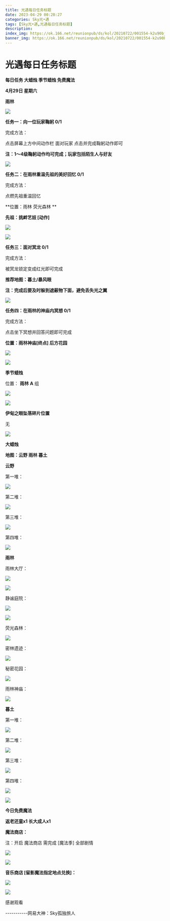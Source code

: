 ```yaml
---
title: 光遇每日任务标题
date: 2023-04-29 00:28:27
categories: Sky光•遇
tags: [Sky光•遇,光遇每日任务标题]
description: 
index_img: https://ok.166.net/reunionpub/ds/kol/20210722/001554-k2u90bj7ay.png?imageView&thumbnail=600x0&type=jpg
banner_img: https://ok.166.net/reunionpub/ds/kol/20210722/001554-k2u90bj7ay.png?imageView&thumbnail=600x0&type=jpg
---
```

# 光遇每日任务标题
**每日任务 大蜡烛 季节蜡烛 免费魔法**

 **4月29日 星期六**

 **雨林**

![](https://img.166.net/reunionpub/ds/kol/20230429/001818-5pkq0sjtvi.jpg)

 **任务一：向一位玩家鞠躬 0/1**

完成方法：

点击屏幕上方中间动作栏 面对玩家 点击并完成鞠躬动作即可

 **注：1～4级鞠躬动作均可完成；玩家包括陌生人与好友**

![](https://img.166.net/reunionpub/ds/kol/20230429/000246-85md9i6asw.jpg)

 **任务二：在雨林重温先祖的美好回忆 0/1**

完成方法：

点燃先祖重温回忆

 **位置：雨林 荧光森林  **

 **先祖：挑衅艺妓 [动作]**

![](https://img.166.net/reunionpub/ds/kol/20230429/000345-t3gnzrlsd4.jpeg)

![](https://img.166.net/reunionpub/ds/kol/20230429/000355-lt0vupoej8.jpeg)

 **任务三：面对冥龙 0/1**

完成方法：

被冥龙锁定变成红光即可完成

 **推荐地图：暮土/暴风眼**

 **注：完成后要及时躲到遮蔽物下面，避免丢失光之翼**

![](https://img.166.net/reunionpub/ds/kol/20230429/000456-keu2m7js5y.jpeg)

 **任务四：在雨林的神庙内冥想 0/1**

完成方法：

点击坐下冥想并回答问题即可完成

 **位置：雨林神庙[终点] 后方花园**

![](https://img.166.net/reunionpub/ds/kol/20230429/000522-j0s15inur8.jpg)

![](https://img.166.net/reunionpub/ds/kol/20221018/100256-wzutnocka0.png)

 **季节蜡烛**

位置： **雨林**    **A** 组

![](https://img.166.net/reunionpub/ds/kol/20230428/232057-mjh1zak5uc.png)

![](https://img.166.net/reunionpub/ds/kol/20221130/005912-5mvshq9nf3.png)

 **伊甸之眼坠落碎片位置**

无

![](https://img.166.net/reunionpub/ds/kol/20230313/005012-cdpy0kr1uq.png)

 **大蜡烛**

 **地图：云野 雨林 暮土**

 **云野**

第一堆：

![](https://img.166.net/reunionpub/ds/kol/20230428/232157-u0ykeirc2p.jpeg)

第二堆：

![](https://img.166.net/reunionpub/ds/kol/20230428/232204-dagsln5tfo.jpeg)

第三堆：

![](https://img.166.net/reunionpub/ds/kol/20230428/232212-twlfszqg1i.jpeg)

第四堆：

![](https://img.166.net/reunionpub/ds/kol/20230428/232218-wca7vu40tp.jpeg)

 **雨林**

雨林大厅：

![](https://img.166.net/reunionpub/ds/kol/20230429/001132-e3f1nry80d.jpeg)

![](https://img.166.net/reunionpub/ds/kol/20230429/001323-7ba2n8sds9.jpeg)

静谧庭院：

![](https://img.166.net/reunionpub/ds/kol/20230429/001344-gdzp6lb2mn.jpeg)

![](https://img.166.net/reunionpub/ds/kol/20230429/001207-ftqrogs4em.jpeg)

荧光森林：

![](https://img.166.net/reunionpub/ds/kol/20230429/001422-f5hbl1i0nq.jpeg)

密林遗迹：

![](https://img.166.net/reunionpub/ds/kol/20230429/001240-sf4uwp2a3o.jpeg)

秘密花园：

![](https://img.166.net/reunionpub/ds/kol/20230429/001456-ht2n8zbsyg.jpeg)

雨林神庙：

![](https://img.166.net/reunionpub/ds/kol/20230429/001306-chdjsbkf5s.jpeg)

 **暮土**

第一堆：

![](https://img.166.net/reunionpub/ds/kol/20230428/232606-wuh2j7rpsk.jpeg)

第二堆：

![](https://img.166.net/reunionpub/ds/kol/20230428/234022-fsngyv4s0d.jpeg)

第三堆：

![](https://img.166.net/reunionpub/ds/kol/20230428/234031-l2iusa51h7.jpeg)

第四堆：

![](https://img.166.net/reunionpub/ds/kol/20230428/234040-3kganbvj7t.jpeg)

![](https://img.166.net/reunionpub/ds/kol/20221018/100256-wzutnocka0.png)

 **今日免费魔法**

 **返老还童x1 长大成人x1**

 **魔法商店：**

注：开启 魔法商店 需完成 [魔法季] 全部剧情

![](https://img.166.net/reunionpub/ds/kol/20221018/100559-oibznvdtus.png)

![](https://img.166.net/reunionpub/ds/kol/20230428/234200-wfsco0496a.jpeg)

 **音乐商店 [留影魔法指定地点兑换]：**

![](https://img.166.net/reunionpub/ds/kol/20230428/234255-n6gth1vsye.jpeg)

 **![](https://img.166.net/reunionpub/ds/kol/20221018/100256-wzutnocka0.png)**

感谢观看

\-----------网易大神：Sky孤独旅人

